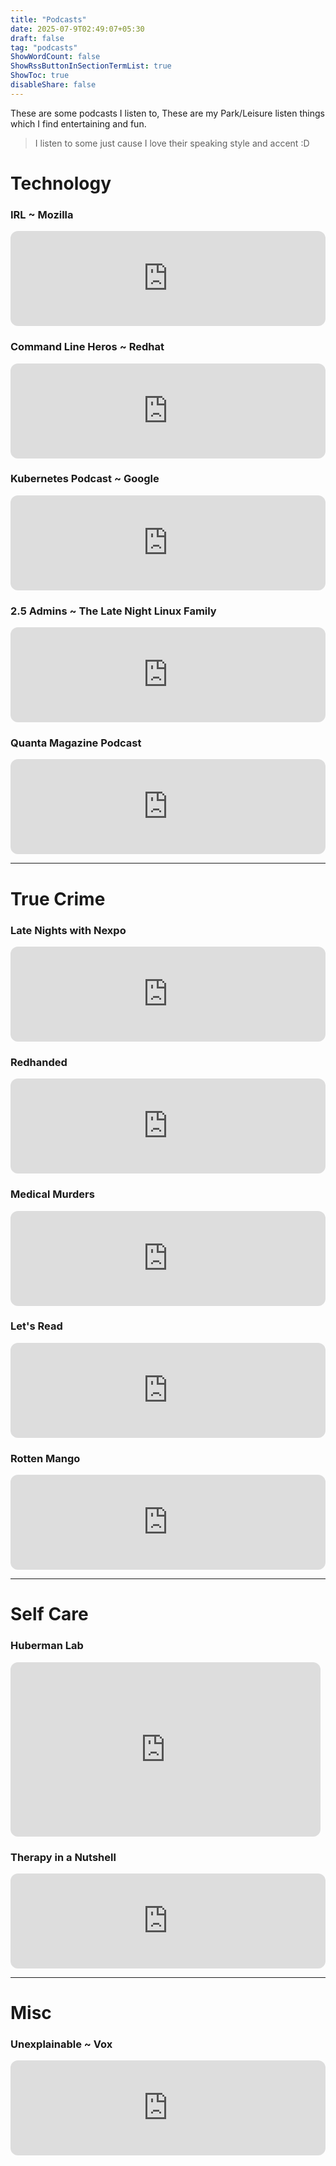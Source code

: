 ```yaml
---
title: "Podcasts"
date: 2025-07-9T02:49:07+05:30
draft: false
tag: "podcasts"
ShowWordCount: false
ShowRssButtonInSectionTermList: true
ShowToc: true
disableShare: false
---
```


These are some podcasts I listen to, These are my Park/Leisure listen things which I find entertaining and fun. 

> I listen to some just cause I love their speaking style and accent :D


# Technology

### IRL ~ Mozilla

<iframe style="border-radius:12px" src="https://open.spotify.com/embed/show/0vT7LJMeVDxyQ2ZamHKu08?utm_source=generator" width="100%" height="152" frameBorder="0" allowfullscreen="" allow="autoplay; clipboard-write; encrypted-media; fullscreen; picture-in-picture" loading="lazy"></iframe>


### Command Line Heros ~ Redhat

<iframe style="border-radius:12px" src="https://open.spotify.com/embed/show/4Jgtgr4mHXNDyLldHkfEMz?utm_source=generator" width="100%" height="152" frameBorder="0" allowfullscreen="" allow="autoplay; clipboard-write; encrypted-media; fullscreen; picture-in-picture" loading="lazy"></iframe>


### Kubernetes Podcast ~ Google

<iframe style="border-radius:12px" src="https://open.spotify.com/embed/show/0AsnxlMtXRUEeZkIO0ScpJ?utm_source=generator" width="100%" height="152" frameBorder="0" allowfullscreen="" allow="autoplay; clipboard-write; encrypted-media; fullscreen; picture-in-picture" loading="lazy"></iframe>

### 2.5 Admins ~ The Late Night Linux Family

<iframe style="border-radius:12px" src="https://open.spotify.com/embed/show/5SnfOIrOCRtTbCaDifDgjO?utm_source=generator" width="100%" height="152" frameBorder="0" allowfullscreen="" allow="autoplay; clipboard-write; encrypted-media; fullscreen; picture-in-picture" loading="lazy"></iframe>

### Quanta Magazine Podcast

<iframe style="border-radius:12px" src="https://open.spotify.com/embed/show/7oKXOpbHzbICFUcJNbZ5wF?utm_source=generator" width="100%" height="152" frameBorder="0" allowfullscreen="" allow="autoplay; clipboard-write; encrypted-media; fullscreen; picture-in-picture" loading="lazy"></iframe>

---

# True Crime

### Late Nights with Nexpo

<iframe style="border-radius:12px" src="https://open.spotify.com/embed/show/49b3Sp2AdbPEZBOm03cibu?utm_source=generator" width="100%" height="152" frameBorder="0" allowfullscreen="" allow="autoplay; clipboard-write; encrypted-media; fullscreen; picture-in-picture" loading="lazy"></iframe>


### Redhanded

<iframe style="border-radius:12px" src="https://open.spotify.com/embed/show/0emVYc04B4y5UzBIvA0axo?utm_source=generator" width="100%" height="152" frameBorder="0" allowfullscreen="" allow="autoplay; clipboard-write; encrypted-media; fullscreen; picture-in-picture" loading="lazy"></iframe>

### Medical Murders

<iframe style="border-radius:12px" src="https://open.spotify.com/embed/show/3cY3fxs68qyfXxnqILRns6?utm_source=generator" width="100%" height="152" frameBorder="0" allowfullscreen="" allow="autoplay; clipboard-write; encrypted-media; fullscreen; picture-in-picture" loading="lazy"></iframe>

### Let's Read

<iframe style="border-radius:12px" src="https://open.spotify.com/embed/show/6BVRG4GxyOpflycvaWZ2DE?utm_source=generator" width="100%" height="152" frameBorder="0" allowfullscreen="" allow="autoplay; clipboard-write; encrypted-media; fullscreen; picture-in-picture" loading="lazy"></iframe>

### Rotten Mango

<iframe style="border-radius:12px" src="https://open.spotify.com/embed/show/2DZwvzn6Z3xCFZrwZGDrbj?utm_source=generator" width="100%" height="152" frameBorder="0" allowfullscreen="" allow="autoplay; clipboard-write; encrypted-media; fullscreen; picture-in-picture" loading="lazy"></iframe>

---

# Self Care

### Huberman Lab

<iframe style="border-radius:12px" src="https://open.spotify.com/embed/show/79CkJF3UJTHFV8Dse3Oy0P/video?utm_source=generator" width="496" height="279" frameBorder="0" allowfullscreen="" allow="autoplay; clipboard-write; encrypted-media; fullscreen; picture-in-picture" loading="lazy"></iframe>

### Therapy in a Nutshell

<iframe style="border-radius:12px" src="https://open.spotify.com/embed/show/3zYMh54e1Wd6hOBqV0vU2W?utm_source=generator" width="100%" height="152" frameBorder="0" allowfullscreen="" allow="autoplay; clipboard-write; encrypted-media; fullscreen; picture-in-picture" loading="lazy"></iframe>

---

# Misc

### Unexplainable ~ Vox

<iframe style="border-radius:12px" src="https://open.spotify.com/embed/show/0PhoePNItwrXBnmAEZgYmt?utm_source=generator" width="100%" height="152" frameBorder="0" allowfullscreen="" allow="autoplay; clipboard-write; encrypted-media; fullscreen; picture-in-picture" loading="lazy"></iframe>

